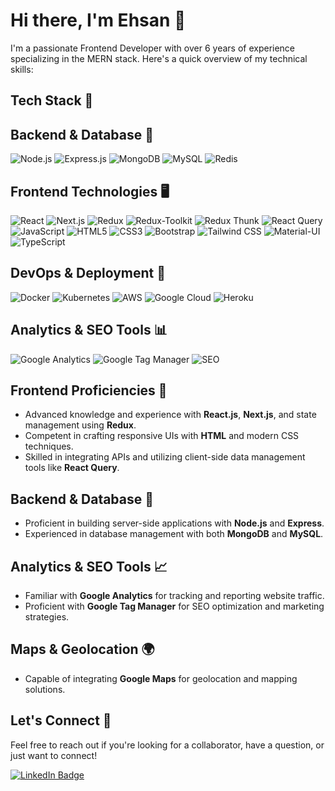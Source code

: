 # Hi there, I'm Ehsan 👋

I'm a passionate Frontend Developer with over 6 years of experience specializing in the MERN stack. Here's a quick overview of my technical skills:

## Tech Stack 🚀

## Backend & Database 💾

![Node.js](https://img.shields.io/badge/Node.js-339933?style=for-the-badge&logo=nodedotjs&logoColor=white)
![Express.js](https://img.shields.io/badge/Express.js-000000?style=for-the-badge&logo=express&logoColor=white)
![MongoDB](https://img.shields.io/badge/MongoDB-47A248?style=for-the-badge&logo=mongodb&logoColor=white)
![MySQL](https://img.shields.io/badge/MySQL-4479A1?style=for-the-badge&logo=mysql&logoColor=white)
![Redis](https://img.shields.io/badge/Redis-DC382D?style=for-the-badge&logo=redis&logoColor=white)

## Frontend Technologies 🖥️

![React](https://img.shields.io/badge/React-20232A?style=for-the-badge&logo=react&logoColor=61DAFB)
![Next.js](https://img.shields.io/badge/Next.js-black?style=for-the-badge&logo=nextdotjs&logoColor=white)
![Redux](https://img.shields.io/badge/Redux-764ABC?style=for-the-badge&logo=redux&logoColor=white)
![Redux-Toolkit](https://img.shields.io/badge/Redux_Toolkit-764ABC?style=for-the-badge&logo=redux-saga&logoColor=white)
![Redux Thunk](https://img.shields.io/badge/Redux_Thunk-764ABC?style=for-the-badge&logo=redux-saga&logoColor=white)
![React Query](https://img.shields.io/badge/React_Query-FF4154?style=for-the-badge&logo=react-query&logoColor=white)
![JavaScript](https://img.shields.io/badge/JavaScript-F7DF1E?style=for-the-badge&logo=javascript&logoColor=black)
![HTML5](https://img.shields.io/badge/HTML5-E34F26?style=for-the-badge&logo=html5&logoColor=white)
![CSS3](https://img.shields.io/badge/CSS3-1572B6?style=for-the-badge&logo=css3&logoColor=white)
![Bootstrap](https://img.shields.io/badge/Bootstrap-7952B3?style=for-the-badge&logo=bootstrap&logoColor=white)
![Tailwind CSS](https://img.shields.io/badge/Tailwind_CSS-38B2AC?style=for-the-badge&logo=tailwind-css&logoColor=white)
![Material-UI](https://img.shields.io/badge/Material--UI-0081CB?style=for-the-badge&logo=material-ui&logoColor=white)
![TypeScript](https://img.shields.io/badge/TypeScript-3178C6?style=for-the-badge&logo=typescript&logoColor=white)

## DevOps & Deployment 🚀

![Docker](https://img.shields.io/badge/Docker-2496ED?style=for-the-badge&logo=docker&logoColor=white)
![Kubernetes](https://img.shields.io/badge/Kubernetes-326CE5?style=for-the-badge&logo=kubernetes&logoColor=white)
![AWS](https://img.shields.io/badge/Amazon_AWS-232F3E?style=for-the-badge&logo=amazonaws&logoColor=white)
![Google Cloud](https://img.shields.io/badge/Google_Cloud-4285F4?style=for-the-badge&logo=google-cloud&logoColor=white)
![Heroku](https://img.shields.io/badge/Heroku-430098?style=for-the-badge&logo=heroku&logoColor=white)

## Analytics & SEO Tools 📊

![Google Analytics](https://img.shields.io/badge/Google_Analytics-E37400?style=for-the-badge&logo=google-analytics&logoColor=white)
![Google Tag Manager](https://img.shields.io/badge/Google_Tag_Manager-246FDB?style=for-the-badge&logo=google-tag-manager&logoColor=white)
![SEO](https://img.shields.io/badge/SEO-006699?style=for-the-badge&logo=seo&logoColor=white)


## Frontend Proficiencies 🎨

- Advanced knowledge and experience with **React.js**, **Next.js**, and state management using **Redux**.
- Competent in crafting responsive UIs with **HTML** and modern CSS techniques.
- Skilled in integrating APIs and utilizing client-side data management tools like **React Query**.

## Backend & Database 💾

- Proficient in building server-side applications with **Node.js** and **Express**.
- Experienced in database management with both **MongoDB** and **MySQL**.

## Analytics & SEO Tools 📈

- Familiar with **Google Analytics** for tracking and reporting website traffic.
- Proficient with **Google Tag Manager** for SEO optimization and marketing strategies.

## Maps & Geolocation 🌍

- Capable of integrating **Google Maps** for geolocation and mapping solutions.

## Let's Connect 🤝

Feel free to reach out if you're looking for a collaborator, have a question, or just want to connect!

[![LinkedIn Badge](https://img.shields.io/badge/-YourLinkedIn-blue?style=flat&logo=Linkedin&logoColor=white)](Your-LinkedIn-URL)
